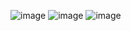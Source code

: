 
![image](https://github.com/user-attachments/assets/1d184178-4cd3-4e1f-81df-9eb989b7e6fa)
![image](https://github.com/user-attachments/assets/4e13c99a-8b54-456a-bc87-c0a1671118db)
![image](https://github.com/user-attachments/assets/bd30f8c9-cfd1-41c8-8f0e-11e1c4dd7fc8)
